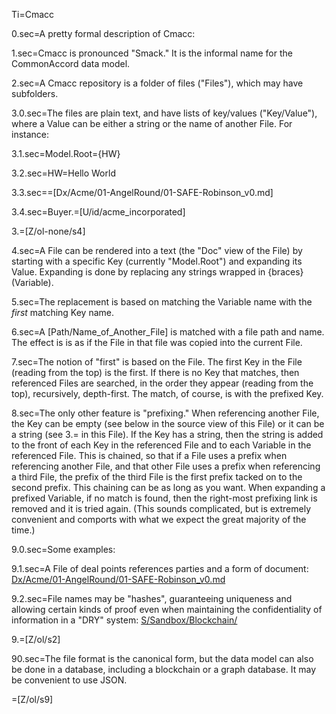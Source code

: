 Ti=Cmacc

0.sec=A pretty formal description of Cmacc:

1.sec=Cmacc is pronounced "Smack."   It is the informal name for the CommonAccord data model.  

2.sec=A Cmacc repository is a folder of files ("Files"), which may have subfolders. 

3.0.sec=The files are plain text, and have lists of key/values ("Key/Value"), where a Value can be either a string or the name of another File.  For instance:

3.1.sec=Model.Root={HW}

3.2.sec=HW=Hello World

3.3.sec==[Dx/Acme/01-AngelRound/01-SAFE-Robinson_v0.md]

3.4.sec=Buyer.=[U/id/acme_incorporated]

3.=[Z/ol-none/s4]

4.sec=A File can be rendered into a text (the "Doc" view of the File) by starting with a specific Key (currently "Model.Root") and expanding its Value.  Expanding is done by replacing any strings wrapped in {braces} (Variable). 

5.sec=The replacement is based on matching the Variable name with the <i>first</i> matching Key name.

6.sec=A [Path/Name_of_Another_File] is matched with a file path and name.  The effect is is as if the File in that file was copied into the current File.

7.sec=The notion of "first" is based on the File.  The first Key in the File (reading from the top) is the first.  If there is no Key that matches, then referenced Files are searched, in the order they appear (reading from the top), recursively, depth-first.  The match, of course, is with the prefixed Key. 

8.sec=The only other feature is "prefixing."  When referencing another File, the Key can be empty (see below in the source view of this File) or it can be a string (see 3.= in this File).  If the Key has a string, then the string is added to the front of each Key in the referenced File and to each Variable in the referenced File.  This is chained, so that if a File uses a prefix when referencing another File, and that other File uses a prefix when referencing a third File, the prefix of the third File is the first prefix tacked on to the second prefix.  This chaining can be as long as you want.  When expanding a prefixed Variable, if no match is found, then the right-most prefixing link is removed and it is tried again.  (This sounds complicated, but is extremely convenient and comports with what we expect the great majority of the time.)

9.0.sec=Some examples:

9.1.sec=A File of deal points references parties and a form of document:  <a href="index.php?action=source&file=Dx/Acme/01-AngelRound/01-SAFE-Robinson_v0.md">Dx/Acme/01-AngelRound/01-SAFE-Robinson_v0.md</a>

9.2.sec=File names may be "hashes", guaranteeing uniqueness and allowing certain kinds of proof even when maintaining the confidentiality of information in a "DRY" system: <a href="index.php?action=list&file=S/Sandbox/Blockchain/">S/Sandbox/Blockchain/</a>

9.=[Z/ol/s2] 
 
90.sec=The file format is the canonical form, but the data model can also be done in a database, including a blockchain or a graph database.  It may be convenient to use JSON.

=[Z/ol/s9]